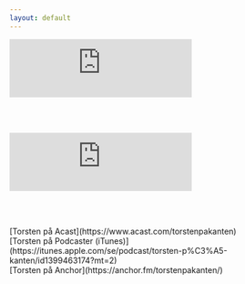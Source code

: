 ```yaml
---
layout: default
---
```



<iframe src="https://anchor.fm/torstenpakanten/embed/episodes/2--Chatbottar-e1kfrt" height="102px" width="320px" frameborder="0" scrolling="no"></iframe>

<br><br>

<iframe src='https://anchor.fm/torstenpakanten/embed/episodes/1--Hjlp-det-gr-fr-snabbt-e1kfo0' height='102px' width='320px' frameborder='0' scrolling='no'></iframe>

<br><br>
<div>
[Torsten på Acast](https://www.acast.com/torstenpakanten)
<br>
[Torsten på Podcaster (iTunes)](https://itunes.apple.com/se/podcast/torsten-p%C3%A5-kanten/id1399463174?mt=2)
<br>
[Torsten på Anchor](https://anchor.fm/torstenpakanten/)
  </div>




